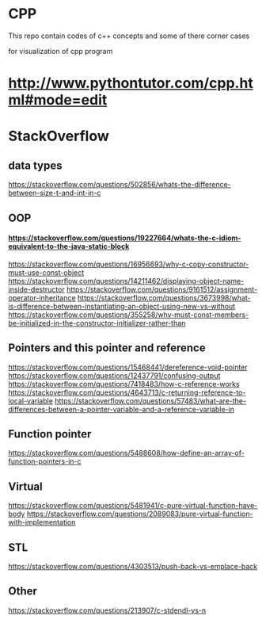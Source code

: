 # CPP
This repo contain codes of c++ concepts and some of there corner cases

for visualization of cpp program
# http://www.pythontutor.com/cpp.html#mode=edit

# StackOverflow

## data types
https://stackoverflow.com/questions/502856/whats-the-difference-between-size-t-and-int-in-c


## OOP
#### https://stackoverflow.com/questions/19227664/whats-the-c-idiom-equivalent-to-the-java-static-block
https://stackoverflow.com/questions/16956693/why-c-copy-constructor-must-use-const-object
https://stackoverflow.com/questions/14211462/displaying-object-name-inside-destructor
https://stackoverflow.com/questions/9161512/assignment-operator-inheritance
https://stackoverflow.com/questions/3673998/what-is-difference-between-instantiating-an-object-using-new-vs-without
https://stackoverflow.com/questions/355258/why-must-const-members-be-initialized-in-the-constructor-initializer-rather-than





## Pointers and this pointer and reference
https://stackoverflow.com/questions/15468441/dereference-void-pointer
https://stackoverflow.com/questions/12437791/confusing-output
https://stackoverflow.com/questions/7418483/how-c-reference-works
https://stackoverflow.com/questions/4643713/c-returning-reference-to-local-variable
https://stackoverflow.com/questions/57483/what-are-the-differences-between-a-pointer-variable-and-a-reference-variable-in



## Function pointer
https://stackoverflow.com/questions/5488608/how-define-an-array-of-function-pointers-in-c


## Virtual
https://stackoverflow.com/questions/5481941/c-pure-virtual-function-have-body
https://stackoverflow.com/questions/2089083/pure-virtual-function-with-implementation



## STL
https://stackoverflow.com/questions/4303513/push-back-vs-emplace-back

## Other
https://stackoverflow.com/questions/213907/c-stdendl-vs-n

